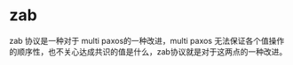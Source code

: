 <!--
 * @Author: shgopher shgopher@gmail.com
 * @Date: 2024-11-02 22:37:29
 * @LastEditors: shgopher shgopher@gmail.com
 * @LastEditTime: 2024-11-24 00:59:19
 * @FilePath: /luban/系统设计基础/分布式/分布式算法/zab/README.md
 * @Description: 
 * 
 * Copyright (c) 2024 by shgopher, All Rights Reserved. 
-->
# zab

zab 协议是一种对于 multi paxos的一种改进，multi paxos 无法保证各个值操作的顺序性，也不关心达成共识的值是什么，zab协议就是对于这两点的一种改进。

